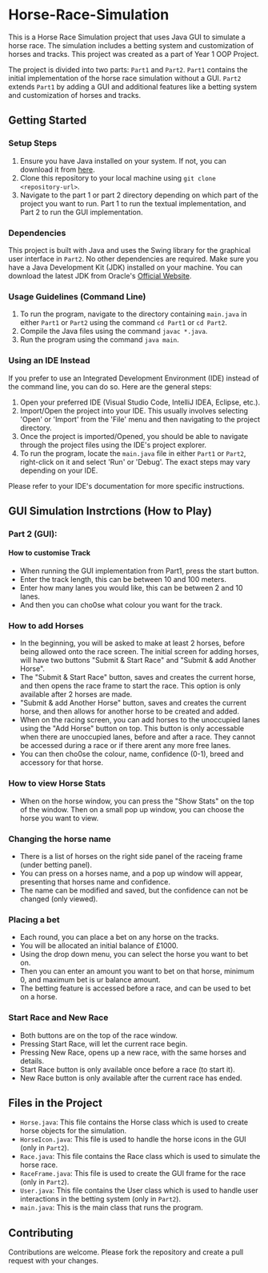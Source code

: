 # Horse-Race-Simulation

This is a Horse Race Simulation project that uses Java GUI to simulate a horse race. The simulation includes a betting system and customization of horses and tracks. This project was created as a part of Year 1 OOP Project.

The project is divided into two parts: `Part1` and `Part2`. `Part1` contains the initial implementation of the horse race simulation without a GUI. `Part2` extends `Part1` by adding a GUI and additional features like a betting system and customization of horses and tracks.

## Getting Started

### Setup Steps

1. Ensure you have Java installed on your system. If not, you can download it from [here](https://www.oracle.com/uk/java/technologies/downloads/#java21).
2. Clone this repository to your local machine using `git clone <repository-url>`.
3. Navigate to the part 1 or part 2 directory depending on which part of the project you want to run. Part 1 to run the textual implementation, and Part 2 to run the GUI implementation.

### Dependencies

This project is built with Java and uses the Swing library for the graphical user interface in `Part2`. No other dependencies are required. Make sure you have a Java Development Kit (JDK) installed on your machine. You can download the latest JDK from Oracle's [Official Website](https://www.oracle.com/uk/java/technologies/downloads/#java21).

### Usage Guidelines (Command Line)

1. To run the program, navigate to the directory containing `main.java` in either `Part1` or `Part2` using the command `cd Part1` or `cd Part2`.
2. Compile the Java files using the command `javac *.java`.
3. Run the program using the command `java main`.

### Using an IDE Instead

If you prefer to use an Integrated Development Environment (IDE) instead of the command line, you can do so. Here are the general steps:

1. Open your preferred IDE (Visual Studio Code, IntelliJ IDEA, Eclipse, etc.).
2. Import/Open the project into your IDE. This usually involves selecting 'Open' or 'Import' from the 'File' menu and then navigating to the project directory.
3. Once the project is imported/Opened, you should be able to navigate through the project files using the IDE's project explorer.
4. To run the program, locate the `main.java` file in either `Part1` or `Part2`, right-click on it and select 'Run' or 'Debug'. The exact steps may vary depending on your IDE.

Please refer to your IDE's documentation for more specific instructions.

## GUI Simulation Instrctions (How to Play)
### Part 2 (GUI):
#### How to customise Track
- When running the GUI implementation from Part1, press the start button.
- Enter the track length, this can be between 10 and 100 meters.
- Enter how many lanes you would like, this can be between 2 and 10 lanes.
- And then you can cho0se what colour you want for the track.

### How to add Horses
- In the beginning, you will be asked to make at least 2 horses, before being allowed onto the race screen. The initial screen for adding horses, will have two buttons "Submit & Start Race" and "Submit & add Another Horse".
- The "Submit & Start Race" button, saves and creates the current horse, and then opens the race frame to start the race. This option is only available after 2 horses are made.
- "Submit & add Another Horse" button, saves and creates the current horse, and then allows for another horse to be created and added.
- When on the racing screen, you can add horses to the unoccupied lanes using the "Add Horse" button on top. This button is only accessable when there are unoccupied lanes, before and after a race. They cannot be accessed during a race or if there arent any more free lanes.
- You can then cho0se the colour, name, confidence (0-1), breed and accessory for that horse.

### How to view Horse Stats
- When on the horse window, you can press the "Show Stats" on the top of the window. Then on a small pop up window, you can choose the horse you want to view.

### Changing the horse name
- There is a list of horses on the right side panel of the raceing frame (under betting panel).
- You can press on a horses name, and a pop up window will appear, presenting that horses name and confidence.
- The name can be modified and saved, but the confidence can not be changed (only viewed).

### Placing a bet
- Each round, you can place a bet on any horse on the tracks.
- You will be allocated an initial balance of £1000.
- Using the drop down menu, you can select the horse you want to bet on.
- Then you can enter an amount you want to bet on that horse, minimum 0, and maximum bet is ur balance amount.
- The betting feature is accessed before a race, and can be used to bet on a horse. 

### Start Race and New Race
- Both buttons are on the top of the race window. 
- Pressing Start Race, will let the current race begin.
- Pressing New Race, opens up a new race, with the same horses and details.
- Start Race button is only available once before a race (to start it).
- New Race button is only available after the current race has ended.

## Files in the Project

- `Horse.java`: This file contains the Horse class which is used to create horse objects for the simulation.
- `HorseIcon.java`: This file is used to handle the horse icons in the GUI (only in `Part2`).
- `Race.java`: This file contains the Race class which is used to simulate the horse race.
- `RaceFrame.java`: This file is used to create the GUI frame for the race (only in `Part2`).
- `User.java`: This file contains the User class which is used to handle user interactions in the betting system (only in `Part2`).
- `main.java`: This is the main class that runs the program.

## Contributing

Contributions are welcome. Please fork the repository and create a pull request with your changes.
